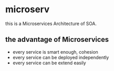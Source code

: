 # microserv
this is a Microservices Architecture of SOA.

## the advantage of Microservices
* every service is smart enough, cohesion
* every service can be deployed independently
* every service can be extend easily
